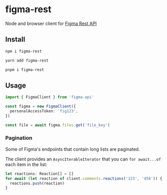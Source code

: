 # figma-rest

Node and browser client for [Figma Rest API](https://www.figma.com/developers/api)

## Install

```bash
npm i figma-rest
```

```bash
yarn add figma-rest
```

```bash
pnpm i figma-rest
```

## Usage

```typescript
import { FigmaClient } from 'figma-api'

const figma = new FigmaClient({
  personalAccessToken: 'fig123',
})

const file = await figma.files.get('file_key')
```

### Pagination

Some of Figma's endpoints that contain long lists are paginated.

The client provides an `AsyncIterableIterator` that you can `for await...of` each item in the list:

```typescript
let reactions: Reaction[] = []
for await (let reaction of client.comments.reactions('123', '456')) {
  reactions.push(reaction)
}
```
